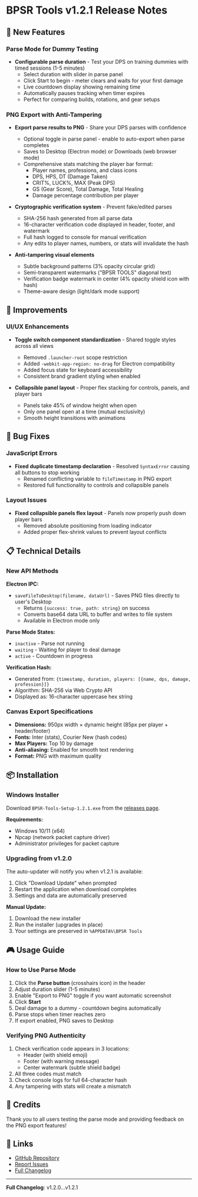 # BPSR Tools v1.2.1 Release Notes

## 🎯 New Features

### Parse Mode for Dummy Testing

- **Configurable parse duration** - Test your DPS on training dummies with timed sessions (1-5 minutes)
  - Select duration with slider in parse panel
  - Click Start to begin - meter clears and waits for your first damage
  - Live countdown display showing remaining time
  - Automatically pauses tracking when timer expires
  - Perfect for comparing builds, rotations, and gear setups

### PNG Export with Anti-Tampering

- **Export parse results to PNG** - Share your DPS parses with confidence
  - Optional toggle in parse panel - enable to auto-export when parse completes
  - Saves to Desktop (Electron mode) or Downloads (web browser mode)
  - Comprehensive stats matching the player bar format:
    - Player names, professions, and class icons
    - DPS, HPS, DT (Damage Taken)
    - CRIT%, LUCK%, MAX (Peak DPS)
    - GS (Gear Score), Total Damage, Total Healing
    - Damage percentage contribution per player

- **Cryptographic verification system** - Prevent fake/edited parses
  - SHA-256 hash generated from all parse data
  - 16-character verification code displayed in header, footer, and watermark
  - Full hash logged to console for manual verification
  - Any edits to player names, numbers, or stats will invalidate the hash

- **Anti-tampering visual elements**
  - Subtle background patterns (3% opacity circular grid)
  - Semi-transparent watermarks ("BPSR TOOLS" diagonal text)
  - Verification badge watermark in center (4% opacity shield icon with hash)
  - Theme-aware design (light/dark mode support)

## 🔧 Improvements

### UI/UX Enhancements

- **Toggle switch component standardization** - Shared toggle styles across all views
  - Removed `.launcher-root` scope restriction
  - Added `-webkit-app-region: no-drag` for Electron compatibility
  - Added focus state for keyboard accessibility
  - Consistent brand gradient styling when enabled

- **Collapsible panel layout** - Proper flex stacking for controls, panels, and player bars
  - Panels take 45% of window height when open
  - Only one panel open at a time (mutual exclusivity)
  - Smooth height transitions with animations

## 🐛 Bug Fixes

### JavaScript Errors

- **Fixed duplicate timestamp declaration** - Resolved `SyntaxError` causing all buttons to stop working
  - Renamed conflicting variable to `fileTimestamp` in PNG export
  - Restored full functionality to controls and collapsible panels

### Layout Issues

- **Fixed collapsible panels flex layout** - Panels now properly push down player bars
  - Removed absolute positioning from loading indicator
  - Added proper flex-shrink values to prevent layout conflicts

## 📋 Technical Details

### New API Methods

**Electron IPC:**
- `saveFileToDesktop(filename, dataUrl)` - Saves PNG files directly to user's Desktop
  - Returns `{success: true, path: string}` on success
  - Converts base64 data URL to buffer and writes to file system
  - Available in Electron mode only

**Parse Mode States:**
- `inactive` - Parse not running
- `waiting` - Waiting for player to deal damage
- `active` - Countdown in progress

**Verification Hash:**
- Generated from: `{timestamp, duration, players: [{name, dps, damage, profession}]}`
- Algorithm: SHA-256 via Web Crypto API
- Displayed as: 16-character uppercase hex string

### Canvas Export Specifications

- **Dimensions:** 950px width × dynamic height (85px per player + header/footer)
- **Fonts:** Inter (stats), Courier New (hash codes)
- **Max Players:** Top 10 by damage
- **Anti-aliasing:** Enabled for smooth text rendering
- **Format:** PNG with maximum quality

## 📦 Installation

### Windows Installer

Download `BPSR-Tools-Setup-1.2.1.exe` from the [releases page](https://github.com/akzios/bpsr-tools/releases/tag/v1.2.1).

**Requirements:**

- Windows 10/11 (x64)
- Npcap (network packet capture driver)
- Administrator privileges for packet capture

### Upgrading from v1.2.0

The auto-updater will notify you when v1.2.1 is available:

1. Click "Download Update" when prompted
2. Restart the application when download completes
3. Settings and data are automatically preserved

**Manual Update:**

1. Download the new installer
2. Run the installer (upgrades in place)
3. Your settings are preserved in `%APPDATA%\BPSR Tools`

## 🎮 Usage Guide

### How to Use Parse Mode

1. Click the **Parse button** (crosshairs icon) in the header
2. Adjust duration slider (1-5 minutes)
3. Enable "Export to PNG" toggle if you want automatic screenshot
4. Click **Start**
5. Deal damage to a dummy - countdown begins automatically
6. Parse stops when timer reaches zero
7. If export enabled, PNG saves to Desktop

### Verifying PNG Authenticity

1. Check verification code appears in 3 locations:
   - Header (with shield emoji)
   - Footer (with warning message)
   - Center watermark (subtle shield badge)
2. All three codes must match
3. Check console logs for full 64-character hash
4. Any tampering with stats will create a mismatch

## 🙏 Credits

Thank you to all users testing the parse mode and providing feedback on the PNG export features!

## 🔗 Links

- [GitHub Repository](https://github.com/akzios/bpsr-tools)
- [Report Issues](https://github.com/akzios/bpsr-tools/issues)
- [Full Changelog](./CHANGELOG.md)

---

**Full Changelog**: v1.2.0...v1.2.1
